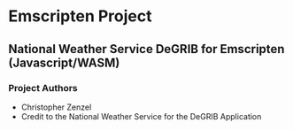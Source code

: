 # Emscripten Project

## National Weather Service DeGRIB for Emscripten (Javascript/WASM)

### Project Authors

* Christopher Zenzel
* Credit to the National Weather Service for the DeGRIB Application